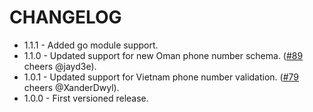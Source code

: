 CHANGELOG
=========

* 1.1.1 - Added go module support.
* 1.1.0 - Updated support for new Oman phone number schema. ([#89](https://github.com/ttacon/libphonenumber/pull/89) cheers @jayd3e).
* 1.0.1 - Updated support for Vietnam phone number validation. ([#79](https://github.com/ttacon/libphonenumber/pull/79) cheers @XanderDwyl).
* 1.0.0 - First versioned release.